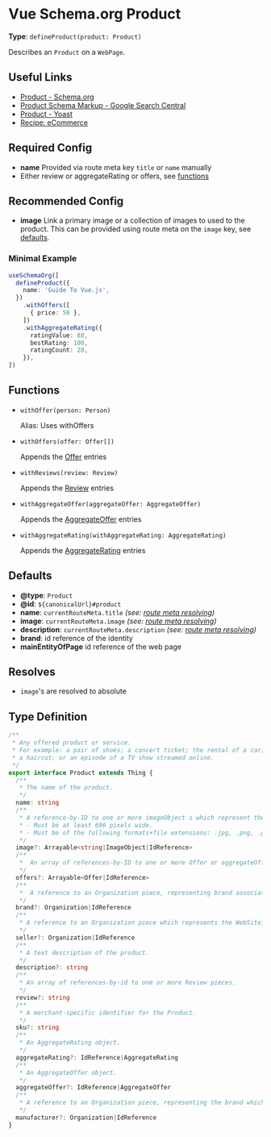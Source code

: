 # Vue Schema.org Product

**Type**: `defineProduct(product: Product)`

Describes an `Product` on a `WebPage`.

## Useful Links

- [Product - Schema.org](https://schema.org/Product)
- [Product Schema Markup - Google Search Central](https://developers.google.com/search/docs/advanced/structured-data/product)
- [Product - Yoast](https://developer.yoast.com/features/schema/pieces/product)
- [Recipe: eCommerce](/guide/recipes/e-commerce)

## Required Config

- **name** Provided via route meta key `title` or `name` manually
- Either review or aggregateRating or offers, see [functions](#functions)

## Recommended Config

- **image** Link a primary image or a collection of images to used to the product. This can be provided
  using route meta on the `image` key, see [defaults](#defaults).



### Minimal Example

```ts
useSchemaOrg([
  defineProduct({
    name: 'Guide To Vue.js',
  })
    .withOffers([
      { price: 50 },
    ])
    .withAggregateRating({
      ratingValue: 88,
      bestRating: 100,
      ratingCount: 20,
    }),
])
```

## Functions

- `withOffer(person: Person)`

  Alias: Uses withOffers

- `withOffers(offer: Offer[])`

  Appends the [Offer](https://schema.org/Offer) entries

- `withReviews(review: Review)`

  Appends the [Review](https://schema.org/Review) entries

- `withAggregateOffer(aggregateOffer: AggregateOffer)`

  Appends the [AggregateOffer](https://schema.org/AggregateOffer) entries

- `withAggregateRating(withAggregateRating: AggregateRating)`

  Appends the [AggregateRating](https://schema.org/AggregateRating) entries


## Defaults

- **@type**: `Product`
- **@id**: `${canonicalUrl}#product`
- **name**: `currentRouteMeta.title` _(see: [route meta resolving](/guide/how-it-works.html#route-meta-resolving))_
- **image**: `currentRouteMeta.image` _(see: [route meta resolving](/guide/how-it-works.html#route-meta-resolving))_
- **description**: `currentRouteMeta.description` _(see: [route meta resolving](/guide/how-it-works.html#route-meta-resolving))_
- **brand**: id reference of the identity 
- **mainEntityOfPage** id reference of the web page


## Resolves

- `image`'s are resolved to absolute

## Type Definition

```ts
/**
 * Any offered product or service.
 * For example: a pair of shoes; a concert ticket; the rental of a car;
 * a haircut; or an episode of a TV show streamed online.
 */
export interface Product extends Thing {
  /**
   * The name of the product.
   */
  name: string
  /**
   * A reference-by-ID to one or more imageObject s which represent the product.
   * - Must be at least 696 pixels wide.
   * - Must be of the following formats+file extensions: .jpg, .png, .gif ,or .webp.
   */
  image?: Arrayable<string|ImageObject|IdReference>
  /**
   *  An array of references-by-ID to one or more Offer or aggregateOffer pieces.
   */
  offers?: Arrayable<Offer|IdReference>
  /**
   *  A reference to an Organization piece, representing brand associated with the Product.
   */
  brand?: Organization|IdReference
  /**
   * A reference to an Organization piece which represents the WebSite.
   */
  seller?: Organization|IdReference
  /**
   * A text description of the product.
   */
  description?: string
  /**
   * An array of references-by-id to one or more Review pieces.
   */
  review?: string
  /**
   * A merchant-specific identifier for the Product.
   */
  sku?: string
  /**
   * An AggregateRating object.
   */
  aggregateRating?: IdReference|AggregateRating
  /**
   * An AggregateOffer object.
   */
  aggregateOffer?: IdReference|AggregateOffer
  /**
   * A reference to an Organization piece, representing the brand which produces the Product.
   */
  manufacturer?: Organization|IdReference
}
```
